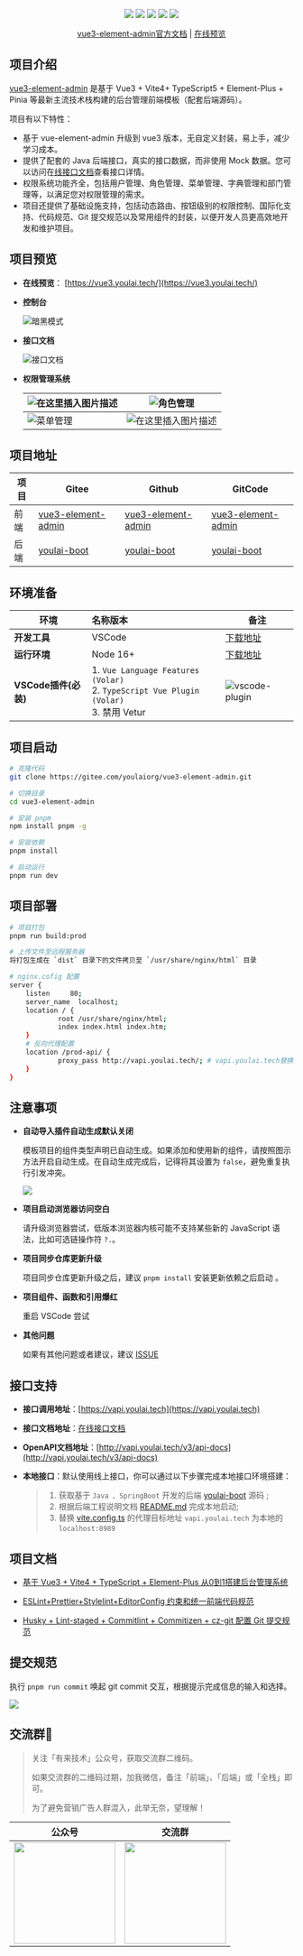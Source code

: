 <p align="center">
    <img src="https://img.shields.io/badge/Vue-3.3.1-brightgreen.svg"/>
    <img src="https://img.shields.io/badge/Vite-4.3.5-green.svg"/>
    <img src="https://img.shields.io/badge/Element Plus-2.3.6-blue.svg"/>
    <img src="https://img.shields.io/badge/license-MIT-green.svg"/>
    <a href="https://gitee.com/youlaiorg" target="_blank">
        <img src="https://img.shields.io/badge/Author-有来开源组织-orange.svg"/>
    </a>
</p>
<p align="center">
 <a target="_blank" href="https://juejin.cn/post/7228990409909108793">vue3-element-admin官方文档</a> |  <a target="_blank" href="http://vue3.youlai.tech">在线预览</a> 
</p>


## 项目介绍

[vue3-element-admin](https://gitee.com/youlaiorg/vue3-element-admin) 是基于 Vue3 + Vite4+ TypeScript5 + Element-Plus + Pinia 等最新主流技术栈构建的后台管理前端模板（配套后端源码）。

项目有以下特性：

- 基于 vue-element-admin 升级到 vue3 版本，无自定义封装，易上手，减少学习成本。
- 提供了配套的 Java 后端接口，真实的接口数据，而非使用 Mock 数据。您可以访问在[线接口文档](https://www.apifox.cn/apidoc/shared-195e783f-4d85-4235-a038-eec696de4ea5)查看接口详情。
- 权限系统功能齐全，包括用户管理、角色管理、菜单管理、字典管理和部门管理等，以满足您对权限管理的需求。
- 项目还提供了基础设施支持，包括动态路由、按钮级别的权限控制、国际化支持、代码规范、Git 提交规范以及常用组件的封装，以便开发人员更高效地开发和维护项目。

## 项目预览

- **在线预览**： [https://vue3.youlai.tech/](https://vue3.youlai.tech/)

- **控制台**

  ![暗黑模式](https://foruda.gitee.com/images/1687755822903300961/a4d63e22_716974.png)

- **接口文档**

  ![接口文档](https://foruda.gitee.com/images/1687755822857820115/96054330_716974.png)
 


- **权限管理系统**

  |![在这里插入图片描述](https://foruda.gitee.com/images/1687755822816437081/b7620905_716974.png) | ![角色管理](https://foruda.gitee.com/images/1687755822852085747/c13a4d19_716974.png) |
  | ------------------------------------------------------ | ------------------------------------------------------ |
  | ![菜单管理](https://foruda.gitee.com/images/1687755822966247550/4d4f8118_716974.png) | ![在这里插入图片描述](https://foruda.gitee.com/images/1687755822828758939/8035a91f_716974.png)

## 项目地址

| 项目 | Gitee                                                        | Github                                                       | GitCode                                                      |
| ---- | ------------------------------------------------------------ | ------------------------------------------------------------ | ------------------------------------------------------------ |
| 前端 | [vue3-element-admin](https://gitee.com/youlaiorg/vue3-element-admin) | [vue3-element-admin](https://github.com/youlaitech/vue3-element-admin) | [vue3-element-admin](https://gitcode.net/youlai/vue3-element-admin) |
| 后端 | [youlai-boot](https://gitee.com/youlaiorg/youlai-boot)       | [youlai-boot](https://github.com/haoxianrui/youlai-boot.git) | [youlai-boot](https://gitcode.net/youlai/youlai-boot)        |

## 环境准备

| 环境                 | 名称版本                                                     | 备注                                                         |
| -------------------- | :----------------------------------------------------------- | ------------------------------------------------------------ |
| **开发工具**         | VSCode                                                       | [下载地址](https://code.visualstudio.com/Download)           |
| **运行环境**         | Node 16+                                                     | [下载地址](http://nodejs.cn/download)                        |
| **VSCode插件(必装)** | 1. `Vue Language Features (Volar) ` <br/> 2. `TypeScript Vue Plugin (Volar) `  <br/>3. 禁用 Vetur | ![vscode-plugin](https://foruda.gitee.com/images/1687755823108948048/d0198b2d_716974.png) |


## 项目启动

```bash
# 克隆代码
git clone https://gitee.com/youlaiorg/vue3-element-admin.git

# 切换目录
cd vue3-element-admin

# 安装 pnpm
npm install pnpm -g

# 安装依赖
pnpm install

# 启动运行
pnpm run dev
```

## 项目部署

```bash
# 项目打包
pnpm run build:prod

# 上传文件至远程服务器
将打包生成在 `dist` 目录下的文件拷贝至 `/usr/share/nginx/html` 目录

# nginx.cofig 配置
server {
	listen     80;
	server_name  localhost;
	location / {
			root /usr/share/nginx/html;
			index index.html index.htm;
	}
	# 反向代理配置
	location /prod-api/ {
			proxy_pass http://vapi.youlai.tech/; # vapi.youlai.tech替换成你的后端API地址
	}
}
```



## 注意事项

- **自动导入插件自动生成默认关闭**

  模板项目的组件类型声明已自动生成。如果添加和使用新的组件，请按照图示方法开启自动生成。在自动生成完成后，记得将其设置为 `false`，避免重复执行引发冲突。

  ![](https://foruda.gitee.com/images/1687755823137387608/412ea803_716974.png)

- **项目启动浏览器访问空白**

  请升级浏览器尝试，低版本浏览器内核可能不支持某些新的 JavaScript 语法，比如可选链操作符 `?.`。

- **项目同步仓库更新升级**

  项目同步仓库更新升级之后，建议 `pnpm install` 安装更新依赖之后启动 。

- **项目组件、函数和引用爆红**

	重启 VSCode 尝试

- **其他问题**

  如果有其他问题或者建议，建议 [ISSUE](https://gitee.com/youlaiorg/vue3-element-admin/issues/new)

## 接口支持

- **接口调用地址**：[https://vapi.youlai.tech](https://vapi.youlai.tech)

- **接口文档地址**：[在线接口文档](https://www.apifox.cn/apidoc/shared-195e783f-4d85-4235-a038-eec696de4ea5)

- **OpenAPI文档地址**：[http://vapi.youlai.tech/v3/api-docs](http://vapi.youlai.tech/v3/api-docs)

- **本地接口**：默认使用线上接口，你可以通过以下步骤完成本地接口环境搭建：

  > 1. 获取基于 `Java 、SpringBoot` 开发的后端 [youlai-boot](https://gitee.com/youlaiorg/youlai-boot.git) 源码 ;
  > 2. 根据后端工程说明文档 [README.md](https://gitee.com/youlaiorg/youlai-boot#%E9%A1%B9%E7%9B%AE%E8%BF%90%E8%A1%8C) 完成本地启动; 
  > 3. 替换 [vite.config.ts](vite.config.ts) 的代理目标地址 `vapi.youlai.tech` 为本地的 `localhost:8989`



## 项目文档

- [基于 Vue3 + Vite4 + TypeScript + Element-Plus 从0到1搭建后台管理系统](https://blog.csdn.net/u013737132/article/details/130191394)

- [ESLint+Prettier+Stylelint+EditorConfig 约束和统一前端代码规范](https://blog.csdn.net/u013737132/article/details/130190788)
- [Husky + Lint-staged + Commitlint + Commitizen + cz-git 配置 Git 提交规范](https://blog.csdn.net/u013737132/article/details/130191363)




## 提交规范

执行 `pnpm run commit` 唤起 git commit 交互，根据提示完成信息的输入和选择。

![](https://foruda.gitee.com/images/1687755823165218215/c1705416_716974.png)



## 交流群🚀

> 关注「有来技术」公众号，获取交流群二维码。
>
> 如果交流群的二维码过期，加我微信，备注「前端」、「后端」或「全栈」即可。
>
> 为了避免营销广告人群混入，此举无奈，望理解！


| 公众号                                                       | 交流群                                                       |
| ------------------------------------------------------------ | ------------------------------------------------------------ |
| <img src="https://foruda.gitee.com/images/1687689212187063809/3c69eaee_716974.png" height="180px"/> | <img src="https://foruda.gitee.com/images/1687689212139273561/6a65ef69_716974.png" height="180px"/> |

